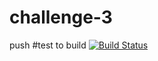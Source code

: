 # challenge-3
push
#test to build
[![Build Status](http://51.13.100.153/buildStatus/icon?job=challenge-3&build=2)](http://51.13.100.153/job/challenge-3/2/)
